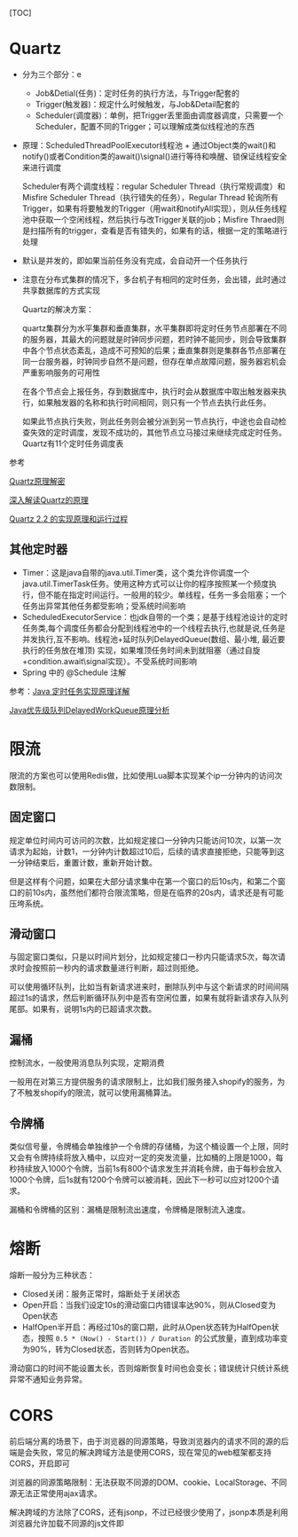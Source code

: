 [TOC]

# Quartz

* 分为三个部分：e
  * Job&Detial(任务)：定时任务的执行方法，与Trigger配套的
  * Trigger(触发器)：规定什么时候触发，与Job&Detail配套的
  * Scheduler(调度器)：单例，把Trigger丢里面由调度器调度，只需要一个Scheduler，配置不同的Trigger；可以理解成类似线程池的东西

* 原理：ScheduledThreadPoolExecutor线程池 + 通过Object类的wait()和notify()或者Condition类的await()\signal()进行等待和唤醒、锁保证线程安全 来进行调度

  Scheduler有两个调度线程：regular Scheduler Thread（执行常规调度）和Misfire Scheduler Thread（执行错失的任务），Regular Thread 轮询所有Trigger，如果有将要触发的Trigger（用wait和notifyAll实现），则从任务线程池中获取一个空闲线程，然后执行与改Trigger关联的job；Misfire Thraed则是扫描所有的trigger，查看是否有错失的，如果有的话，根据一定的策略进行处理

* 默认是并发的，即如果当前任务没有完成，会自动开一个任务执行

* 注意在分布式集群的情况下，多台机子有相同的定时任务，会出错，此时通过共享数据库的方式实现

  Quartz的解决方案：

  quartz集群分为水平集群和垂直集群，水平集群即将定时任务节点部署在不同的服务器，其最大的问题就是时钟同步问题，若时钟不能同步，则会导致集群中各个节点状态紊乱，造成不可预知的后果；垂直集群则是集群各节点部署在同一台服务器，时钟同步自然不是问题，但存在单点故障问题，服务器宕机会严重影响服务的可用性

  在各个节点会上报任务，存到数据库中，执行时会从数据库中取出触发器来执行，如果触发器的名称和执行时间相同，则只有一个节点去执行此任务。

  如果此节点执行失败，则此任务则会被分派到另一节点执行，中途也会自动检查失效的定时调度，发现不成功的，其他节点立马接过来继续完成定时任务。Quartz有11个定时任务调度表

参考

[Quartz原理解密](https://www.cnblogs.com/Dorae/p/9357180.html)

[深入解读Quartz的原理](https://blog.csdn.net/scgyus/article/details/79360316)

[Quartz 2.2 的实现原理和运行过程](https://blog.csdn.net/xlxxcc/article/details/52104463)

## 其他定时器

  * Timer：这是java自带的java.util.Timer类，这个类允许你调度一个java.util.TimerTask任务。使用这种方式可以让你的程序按照某一个频度执行，但不能在指定时间运行。一般用的较少。单线程，任务一多会阻塞；一个任务出异常其他任务都受影响；受系统时间影响
  * ScheduledExecutorService：也jdk自带的一个类；是基于线程池设计的定时任务类,每个调度任务都会分配到线程池中的一个线程去执行,也就是说,任务是并发执行,互不影响。线程池+延时队列DelayedQueue(数组、最小堆, 最近要执行的任务放在堆顶) 实现，如果堆顶任务时间未到就阻塞（通过自旋+condition.await\signal实现）。不受系统时间影响
  * Spring 中的 @Schedule  注解

参考：[Java 定时任务实现原理详解](https://blog.csdn.net/u013332124/article/details/79603943)

[Java优先级队列DelayedWorkQueue原理分析](https://www.jianshu.com/p/587901245c95)

# 限流

限流的方案也可以使用Redis做，比如使用Lua脚本实现某个ip一分钟内的访问次数限制。

## 固定窗口

规定单位时间内可访问的次数，比如规定接口一分钟内只能访问10次，以第一次请求为起始，计数1，一分钟内计数超过10后，后续的请求直接拒绝，只能等到这一分钟结束后，重置计数，重新开始计数。

但是这样有个问题，如果在大部分请求集中在第一个窗口的后10s内，和第二个窗口的前10s内，虽然他们都符合限流策略，但是在临界的20s内，请求还是有可能压垮系统。

## 滑动窗口

与固定窗口类似，只是以时间片划分，比如规定接口一秒内只能请求5次，每次请求时会按照前一秒内的请求数量进行判断，超过则拒绝。

可以使用循环队列，比如当有新请求进来时，删除队列中与这个新请求的时间间隔超过1s的请求，然后判断循环队列中是否有空闲位置，如果有就将新请求存入队列尾部。如果有，说明1s内的已超请求次数。

## 漏桶

控制流水，一般使用消息队列实现，定期消费

一般用在对第三方提供服务的请求限制上，比如我们服务接入shopify的服务，为了不触发shopify的限流，就可以使用漏桶算法。

## 令牌桶

类似信号量，令牌桶会单独维护一个令牌的存储桶，为这个桶设置一个上限，同时又会有令牌持续将放入桶中，以应对一定的突发流量，比如桶的上限是1000，每秒持续放入1000个令牌，当前1s有800个请求发生并消耗令牌，由于每秒会放入1000个令牌，后1s就有1200个令牌可以被消耗，因此下一秒可以应对1200个请求。

漏桶和令牌桶的区别：漏桶是限制流出速度，令牌桶是限制流入速度。

# 熔断

熔断一般分为三种状态：

* Closed关闭：服务正常时，熔断处于关闭状态
* Open开启：当我们设定10s的滑动窗口内错误率达90%，则从Closed变为Open状态
* HalfOpen半开启：再经过10s的窗口期，此时从Open状态转为HalfOpen状态，按照 `0.5 * (Now() - Start()) / Duration `的公式放量，直到成功率变为90%，转为Closed状态，否则转为Open状态。

滑动窗口的时间不能设置太长，否则熔断恢复时间也会变长；错误统计只统计系统异常不通知业务异常。

# CORS

前后端分离的场景下，由于浏览器的同源策略，导致浏览器内的请求不同的源的后端是会失败，常见的解决跨域方法是使用CORS，现在常见的web框架都支持CORS，开启即可

浏览器的同源策略限制：无法获取不同源的DOM、cookie、LocalStorage、不同源无法正常使用ajax请求。

解决跨域的方法除了CORS，还有jsonp，不过已经很少使用了，jsonp本质是利用浏览器允许加载不同源的js文件即<script>标签等，将跨域请求<script>标签里，返回一段可执行的js代码，其中包含了请求结果，通常是json格式，前端通过返回的js代码执行回调获取结果

详情见 [跨域资源共享 CORS 详解](http://www.ruanyifeng.com/blog/2016/04/cors.html)

对于跨域产生的问题，如CSRF跨域请求攻击的解决方案，可参考：[美团:如何防止csrf](https://tech.meituan.com/2018/10/11/fe-security-csrf.html)

# session和cookie

- 首先Http是无状态的，因此需要通过session、cookie来达到记录用户状态的目的。

- 传统的session、cookie：session存用户信息，保存在服务端中，cookie里存session对应的sessionId，保存在客户端中，用于找到对应的session，每次请求都会带上该cookie来表示此用户。

- 由于现在实例的部署不可能只部署一个，一般都是集群部署，因此session不可以只存在一个实例的内存中，因此引入Redis来存用户的登录信息

- 现在一般使用 token + Redis来实现session机制，前端的cookie更多的是存token的信息而已，一般也是把token的值放在请求头中，而不会把cookie发给后端

# JWT

JWT = JSON WEB TOKEN

## 原理

JWT实际上是一个token(令牌)，分为三部分：Header(头部)、Payload(负载)、Signature(签名)。

Header(头部) ：两部分组成，记录令牌类型和JWT的签名算法，一般是HMACSHA256。

Payload(负载)： 记录用户登录信息(官方规范默认是不加密的，分为官方字段和私有字段）。

Signature(签名) ：记录将 Header、Payload和服务端的密钥组合起来，使用Header(头部)里规定的方式加密。

比如header里保存的加密方式是HMACSHA256，`签名 Signature = HMACSHA256(base64URL(header) + "." + base64URL(payload) + "." + 保存在后端的密钥)`

最后的JWT = `base64URL(Header) + "." + base64URL(Payload) + "." + Signature`，后端收到该JWT后验证该签名是否正确，来判断JWT里的用户信息是否可靠。

**base64**：64指的是A-Z,a-z，0-9，+，/，将待转换的字符串转成二进制流，每3个8位转成4个6位，6位的二进制数转成十进制，根据码表找到对应的字符，以=号做后缀，凑齐位数

一般是为了解决一些字符编码的问题，将非ASCII字符转化为ASCII字符，还有就是可以对数据做简单加密，base64URL在base64的基础上增加对一些符号的编解码，比如把"-"替换成"+"，使得它可以出现在url中。

**HMACSHA256**：摘要算法，一般用于验证签名是否一致

## 使用

可以存储在浏览器的本地缓存localStorage或者cookie中，发送请求的时候放在cookie里，或者放在请求头中

- JWT的目的是让服务器不保存任何session数据，让后端变成无状态的，因此没办法主动废弃某个token，一旦签发了JWT，在到期之前就会始终有效，如果想要实现这种功能，必然需要在后端保存JWT，就违背了JWT的设计初衷了。
- 要让JWT实现 续签 和 主动过期功能，必定需要在后端保存JWT
  - jwt主动过期问题，使用黑名单即可；分成两点，客户端要求失效，服务端记录token到黑名单；用户重置密码，服务端记录uid-time键值对，在此之前的token全部失效；客户端把保存的jwt删掉是没用的，此时的jwt依然有效，只是客户端没记录而已
  - jwt续签问题，一种解决方式是jwt中存储过期时间，服务端设置刷新时间，请求时判断是否在过期时间或刷新时间，在刷新时间内进行token刷新，失效token记入黑名单；
  - 而黑名单过大问题，可以采用记录UID-刷新时间方式解决，判断jwt签发时间，jwt签发时间小于UID-刷新时间的记为失效
- 个人认为JWT的生成方式本身是有一套规范的，在实际使用过程中也可以对他进行改动，本质上还是一个签名校验而已，一般会对JWT进行魔改，比如使用Header(头部)里的加密方式加密Signature(签名)，Signature(签名)加密Header(头部) 和Payload(负载) 这两部分，服务器里的私钥解密Payload(负载)，得到需要的登录信息，不通过简单的base64URL编码，不对外暴露，签名算法或者签名里的密钥的方式可以改成其他等。

JWT参考：[JWT 超详细分析](https://learnku.com/articles/17883)

# CAS模型 - SSO(单点登录)

可参考：[CAS实现单点登录SSO执行原理探究](https://blog.csdn.net/javaloveiphone/article/details/52439613)，讲得算是比较明白，这里是总结基于CAS模式改的单点登录模式

- 第一次访问时，由于没有访问的token，会引导至登录

![第一次访问](https://github.com/Nixum/Java-Note/raw/master/Note/picture/sso-first-access.png)

- 再次访问Web-1时，由于前端已存了token，直接使用token进行请求即可

- 已登录Web-1时去访问Web-2，会通过后端认证中心实现单点登录

![第二次访问](https://github.com/Nixum/Java-Note/raw/master/Note/picture/sso-second-access.png)

这里在总结一下关于GrantTicket和ServiceTicket，跟CAS模型中提到的TGT、ST、PGT这些东西是类似的，本质是作为验证的票据，图中的GrantTicket、ServiceTicket、token含义如下

GrantTicket：全局会话票据，保存在登录页，通过GrantTicket才能换取ServiceTicket；

ServiceTicket表示访问资源的一次性票据，根据ServiceTicket换取token，换取后失效；

token：登录凭证

GT、ST和token都是保存在Redis中的，他们在Redis中的存储结构如下

```
key：TOKEN_${Token的值}
value:
{
    "createTime": 1565961654807,
    "accountId": "123",
    // 用户其他信息
    "grantTicket": ${GrantTicket的值}  // token关联GT，用于注销时实现全局注销
}

key：GRANT_TICKET_${GrantTicket的值}
value:
{
    "createTime": 1565961654807,
    "accountId": "123",
}

key：SERVICE_TICKET_${ServiceTicket的值}
value:
{
    "createTime": 1565961654807,
    "grantTicket": ${GrantTicket的值} // ST关联GT，用于判断该ST是否有效，换取token后删除
}

// token与grantTicket的记录，注销时，根据token中关联的GT，找到所有与之关联的token，进行删除，这里推荐使用Redis的scan命令进行分段查询，原因是Redis是单线程的，如果数据量太大使用keys命令遍历太久，阻塞Redis接收其他命令
key：{grantTicket}-{token}
value：无
```

# 基于OAuth2.0的第三方登录

可参考：[理解OAuth 2.0](https://www.ruanyifeng.com/blog/2014/05/oauth_2_0.html)，这样基本就入门了，这里是总结项目中如何接入，一般在集成facebook和google的第三方登录也是类似的流程机制，这里只用到了access_token，对于refresh_token，是用来延长access_token的过期时间的，减少短时间内的重复登录，这里就没有涉及到了

![基于OAuth2的第三方登录](https://github.com/Nixum/Java-Note/raw/master/Note/picture/基于oauth2的第三方登录流程.png)

为什么要后端要根据code + clientId + secret换成access_token，再根据access_token换用户个人信息？

为什么后端不直接code + clientId + secret换用户个人信息呢？

主要还是为了安全，防止中间人攻击

* 重定向的参数是带在url里的，是直接暴露在客户端的，如果直接返回access_token就不安全，因此才多了code这一层，为了降低code被拦截泄漏后的风险，code的过期时间一般都很短，且是一次性的；

* 另外就是后端对于外部的请求都是不信任的，因此接收到的参数(code)首先还要配合凭证去验证其合法性，对于验证通过后获得的access_token也有更多的操作空间，由后端持有，不会暴露出去

  像上图那种登录方案，后端只需要用户个人信息换完token就算完事了，所以看起来好像直接使用code + clientId + secret换用户个人信息就行，但是如果此时需要再获取用户的其他信息，就没有没办法再用code去换了，只能要求用户再次登录，此时如果有access_token就显得多么重要了

# 压测

总结一下做过的压测，压测工具jmetter，利用jmette可以多线程并发请求和可以实时查看简易报告的能力

1. 先对被压测服务的接口针对不同场景编写压测用例，设定好TPS的起始和目标值，作为压测计划

2. 画压测机器部署关系图，部署压测环境

   *  对于被压测的服务，一般会mock掉与该服务相关关联的服务，比如该服务还连了数据库，该接口请求依赖一些独立部署的中间件，或者依赖其他服务，则会对这些相关的依赖用桩来代替，用于维持通信，以减少这些额外服务的影响。

   * 一般一台机器只部署一个服务，特别是被压测服务，此外还要注意被压测服务所在的机器上网络设置相关的参数，比如TCP最大连接数、回收策略之类的设置

3. 编写压测脚本，压测脚本越简单越好，尽量让压测工具不影响被压测服务，**脚本最重要的几个设置**： 发起请求时的并发线程数、响应的断言、TPS数，其他那些花里胡哨的输出树状图，饼图啊那些都不用配了，用最简单的报告输出即可

4. 部署完后，将脚本配置放到jmeter的机器上，启动压测

   ```
   nohup java -jar bin/ApacheJMeter.jar -n -t jmetter脚本路径/config.jmx > test.out &
   ```

   输出到当前目录下的test.out文件里，这里启动是使用默认参数启动，如果对jmetter的JVM设置有要求，也可以在启动时指定JVM参数，如

   ```
   nohup java -server -XX:+HeapDumpOnOutOfMemoryError -Xms512m -Xmx512m -XX:+UseG1GC -XX:MaxGCPauseMillis=250 -XX:G1ReservePercent=20 -Djava.security.egd=file:/dev/urandom -jar bin/ApacheJMeter.jar -n -t jmetter脚本路径/config.jmx > test.out &
   ```

   压测开启后可以打开test.out文件查看压测报告

5. 一般是按照TPS从小往大压，小的TPS压，在正常延时的情况下可以先判断程序是否有问题，比如内存泄漏，内存溢出，没问题了再逐步往大了压。如果先从大往小压，延时又上不去，此时判断不了是程序内部问题还是过大的TPS导致。压测时间一般最少压一天

6. 输出压测报告

一般有如下几个点要注意，这些点到时也要输出到压测报告上

| 监控点                                | 说明                                                         |
| ------------------------------------- | ------------------------------------------------------------ |
| jmetter端的TPS、延时、错误率          | 观察TPS是否符合预期、延时是否达到预期且稳定、错误率要为0。**当程序正常时降低RT的手段**：减少不必要的日志输出、业务逻辑算法是否还有优化空间，是否有IO占用或者频繁序列化反序列化、内部队列是否阻塞 |
| 被压测服务的gc                        | fgc，ygc不要太频繁，一般来说**fgc 一小时要小于3~4次**；**ygc一分钟要小于3~4次为佳**。 |
| jmetter端的CPU、内存使用率等          | 注意jmetter端的CPU是否过高或波动很大，避免影响压测结论       |
| 被压测服务端的CPU、磁盘、内存使用率等 | 如果cpu过高，如果连续达到90以上，基本上是内存泄漏导致了频繁的fgc；磁盘的占用情况，注意生成的日志是否把磁盘占满了 |

使用 `jstat -gcutil [pid] [时间间隔，每几秒打印] [打印次数]`查看GC情况

当被压测端的gc不正常时，应尽量保存事发环境

​	1、收集内存使用基本情况统计：`jmap -heap [pid] > [文件名，如heap.log]`


​	2、收集线程堆栈运行信息：`jstack [pid] > [文件名，如stack.log]`

​	3、收集内存详细使用信息，生成dump内存快照：`jmap -dump:format=b,file=[文件名，如heap.dump] [pid]`


一般使用eclipse mat工具进行内存快照的分析，排查出内存泄漏的问题。

mat的使用参见：[Eclipse MAT内存分析工具](https://www.cnblogs.com/yueshutong/p/9824772.html)

**一般压测脚本的模板：**

```xml
<?xml version="1.0" encoding="UTF-8"?>
<jmeterTestPlan version="1.2" properties="3.2" jmeter="3.2 r1790748">
  <hashTree>
    <TestPlan guiclass="TestPlanGui" testclass="TestPlan" testname="测试计划" enabled="true">
        <!-- 一般写压测计划中的序号+名称 -->
      <stringProp name="TestPlan.comments"></stringProp>
      <boolProp name="TestPlan.functional_mode">false</boolProp>
      <boolProp name="TestPlan.serialize_threadgroups">false</boolProp>
      <elementProp name="TestPlan.user_defined_variables" elementType="Arguments" guiclass="ArgumentsPanel" testclass="Arguments" testname="用户定义的变量" enabled="true">
        <collectionProp name="Arguments.arguments"/>
      </elementProp>
      <stringProp name="TestPlan.user_define_classpath"></stringProp>
    </TestPlan>
    <hashTree>
      <ThreadGroup guiclass="ThreadGroupGui" testclass="ThreadGroup" testname="Thread Group" enabled="true">
        <stringProp name="ThreadGroup.on_sample_error">continue</stringProp>
        <elementProp name="ThreadGroup.main_controller" elementType="LoopController" guiclass="LoopControlPanel" testclass="LoopController" testname="循环控制器" enabled="true">
          <boolProp name="LoopController.continue_forever">false</boolProp>
          <intProp name="LoopController.loops">-1</intProp>
        </elementProp>
        <stringProp name="ThreadGroup.num_threads">500</stringProp>                                             <!-- 发起请求时的并发线程数，这里设置为500个并发线程，表示使用这么多的线程数来达到下面设置的TPS数 -->
        <stringProp name="ThreadGroup.ramp_time">8</stringProp>
        <longProp name="ThreadGroup.start_time">1509332694000</longProp>
        <longProp name="ThreadGroup.end_time">1509332694000</longProp>
        <boolProp name="ThreadGroup.scheduler">false</boolProp>
        <stringProp name="ThreadGroup.duration"></stringProp>
        <stringProp name="ThreadGroup.delay"></stringProp>
      </ThreadGroup>
      <hashTree>
        <HTTPSamplerProxy guiclass="HttpTestSampleGui" testclass="HTTPSamplerProxy" testname="click http request" enabled="true">
          <elementProp name="HTTPsampler.Arguments" elementType="Arguments" guiclass="HTTPArgumentsPanel" testclass="Arguments" testname="用户定义的变量" enabled="true">
            <collectionProp name="Arguments.arguments"/>
          </elementProp>
          <stringProp name="HTTPSampler.domain">192.168.1.123</stringProp>         <!-- 此处为被压测服务的host -->
          <stringProp name="HTTPSampler.port">12345</stringProp>                    <!-- 此处为被压测服务的port -->
          <stringProp name="HTTPSampler.protocol">http</stringProp>
          <stringProp name="HTTPSampler.contentEncoding"></stringProp>
          <stringProp name="HTTPSampler.path">${__StringFromFile(/home/urls.log,,,)}</stringProp>  <!-- 发起的http请求uri从文件读取，文件路径 -->
          <stringProp name="HTTPSampler.method">GET</stringProp>
          <boolProp name="HTTPSampler.follow_redirects">false</boolProp>
          <boolProp name="HTTPSampler.auto_redirects">false</boolProp>
          <boolProp name="HTTPSampler.use_keepalive">true</boolProp>
          <boolProp name="HTTPSampler.DO_MULTIPART_POST">false</boolProp>
          <stringProp name="HTTPSampler.embedded_url_re"></stringProp>
          <stringProp name="HTTPSampler.implementation">Java</stringProp>
          <stringProp name="HTTPSampler.connect_timeout"></stringProp>
          <stringProp name="HTTPSampler.response_timeout"></stringProp>
        </HTTPSamplerProxy>
        <hashTree/>
        <ResponseAssertion guiclass="AssertionGui" testclass="ResponseAssertion" testname="Response Assertion" enabled="true">
          <collectionProp name="Asserion.test_strings">
            <stringProp name="49586">200</stringProp>                                       <!-- http请求的响应断言，要求返回的http code为200才判定为成功 -->
          </collectionProp>
          <stringProp name="Assertion.test_field">Assertion.response_code</stringProp>
          <boolProp name="Assertion.assume_success">false</boolProp>
          <intProp name="Assertion.test_type">8</intProp>
        </ResponseAssertion>
        <hashTree/>
        <ConstantThroughputTimer guiclass="TestBeanGUI" testclass="ConstantThroughputTimer" testname="Constant Throughput Timer" enabled="true">
          <intProp name="calcMode">1</intProp>
          <doubleProp>
            <name>throughput</name>
            <value>30000.0</value>          <!-- 1分钟内发起的请求数，换算为tps为500 -->
            <savedValue>0.0</savedValue>
          </doubleProp>
        </ConstantThroughputTimer>
        <hashTree/>
      </hashTree>
    </hashTree>
    <WorkBench guiclass="WorkBenchGui" testclass="WorkBench" testname="工作台" enabled="true">
      <boolProp name="WorkBench.save">true</boolProp>
    </WorkBench>
    <hashTree/>
  </hashTree>
</jmeterTestPlan>
```

# 调优

参考：https://tech.meituan.com/2016/12/02/performance-tunning.html

# 业务相关

## 防止表单重复提交

**场景**：用户点击下单页面，跳转至下单页面，提交订单，此时有可能网络原因或者用户点击多次，导致订单重复提交。

**解决**：用户跳转至下单页前，会先获取订单号(也作为订单表主键)，将订单号绑定在下单页，利用数据库主键唯一的特性，让创建订单的操作变成幂等性。

## 解决ABA问题

**场景：**类似MySQL的丢失更新，比如有操作1，操作2先后对记录A进行更新，操作1的响应丢失导致重试，此时操作2已经更新成功，操作1重试时会覆盖操作2的更新。

**解决：**通过版本号解决，订单表增加一列作版本号，版本号可以使用递增序列、时间戳等，通过比较版本号来确定操作的先后顺序，更新成功时也需要更新版本号。

## 流量大、数据量大的商品详情页数据存储

**场景：**一般商品详情页都是访问量最大的页面，比如用户做商品对比、查看商品详情都需要，另外就是商品详情页一般涉及很多数据，如下，且后端存储的sku量也是巨大的，直接分多张表去存虽然可以实现，但是性能就一般了。

```
商品
├── 基本信息
│    ├── 标题、副标题
│    ├── 价格：原价、促销价
│    └── 颜色、规格等
├── 商品参数
├── 商品介绍
├── 图片视频
来自其他系统的
├── 促销信息
├── 推荐商品
├── 评论、评价
├── 配送信息
└── 店铺信息
```

**解决：**分析不同的数据特性，比如有些数据是热点的、相对固定的、不常被修改的、需求变化不大的等各种维度去划分，进行不同存储。动态数据、实时数据还是照旧，该怎么处理怎么处理，其他的可以：

1. 套一层缓存在数据库外面，查询数据先缓存后数据库

2. 针对每个不同的spu有不同的商品属性，则可以使用NoSQL来解决

3. 针对图片、视频等数据，使用对象存储、CDN解决，比如AWS S3，直接通过其提供的API进行访问，将这部分的压力转移到云服务厂商

4. 将相对固定的数据静态化，比如商品介绍，其包含了大量的文字、图片、视频等，可直接将这一部分保存成HTML文件中，访问时直接返回HTML文件，保存成HTML还可以配合CDN进行加速

## 针对SQL方面的优化

* 可以起一个SQL检查脚本，检查执行时间过长的SQL，如果超过指定时间的，进行记录和kill，再进行优化，把慢SQL解决掉，避免多个执行时间过长的SQL拖垮整个数据库。
* 主从分离，读写分离，服务降级
* 分析SQL执行和访问量间的关系，数据库CPU利用率变化
* MySQL单次查询扫描的数据量控制在千万级别内，单次扫描的数据量在百万级别是可以接受，理论上查询都应该使用索引，避免全表扫描

## 对象存储原理

* 本质是一个规模很大的分布式Key-value集群，外加一个保存集群节点信息、文件信息和映射关系(统称为元数据)的节点集群，在最外层再加上一个Gateway来对外提供服务即可。
* 针对图片、视频等大文件，在存储时会将其拆分成多个大小相等的块Block，一般是几十KB到几MB，便于管理，也可以分散到不同节点，提升并行读写性能。
* 由于分成的块太小，数量多，一般也不是直接进行管理的，而是将一些块进行聚合，放到容器里，类似分片的概念，主从复制时，也是直接复制这些块即可，不用再复制多日志

## 跨系统数据实时同步

* 采用Bin Log + MQ的方式，将上游数据实时同步到下游其他系统的数据库中，为了确保数据一致性，必须顺序读取Bin Log，因此MQ的主题也必须设置为只有一个分区，才能保证Bin Log有序。
* 当下游系统想要扩展消费能力时，不可盲目增加同步线程数和MQ主题分区，由于Bin Log的顺序性，要确保多线程消费时，不会对数据产生影响，所以可以将具有因果一致性的Bin Log发布给同一主题分区，才可以多线程同步消费。具体可参考MySQL 5.6版本后多线程处理Bin Log的做法。

## 不停机情况下更换数据库

* 利用Bin Log或者复制状态机理论，增加一个新库和同步服务。先将旧库上的数据快照同步到新库，对于旧库的新数据，使用同步服务进行同步复制
* 改造旧服务，增加双写新旧两个库的功能，添加功能开关，使其能够只写旧库、只写新库、同步双写的功能
* 开关打至只写旧服务，利用同步服务同步数据，等改造后的旧服务能稳定运行，验证新旧两个库的数据是否一致；一致之后将改造后的旧服务的开关打至同步双写，关闭同步服务，此时仍然以数据写至旧库为主，写新库失败则进行人工干预，此外，双写时可能会存在数据不一致，此时需要针对这一小段时期上线数据对比与补偿服务，验证和补充新旧数据不一致问题；待最终稳定后，才将开关打至只写新服务，实现数据库替换的平滑过渡。

## 海量数据处理

针对的是埋点数据、日志数据、访问数据、点击数据、监控数据等，一般采用先存储后计算的方式

* 使用Kafka存储，上游系统将海量数据采集后发给KafKa，利用Kafka无限消息堆积和超高吞吐，存储数据，再由下游系统进行订阅消费即可。这种方案适合短时间的海量数据处理。关键词：分布式流数据存储。
* HDFS存储 + Hive查询 或者 ES查询
* 针对监控数据，可以使用时序数据库，例如Prometheus

## API协议设计

其实分成了API和协议两部分

* 一般API会符合Restful规范，由行为 + 资源组合而成；
* 协议一般就包含了请求/响应头和响应/请求体的内容，参数结构化，比如参数类型是Hash，就不要存成String，值是Hash的序列化后的字符串；
* 响应结果要统一，尽量不要因为参数的不同而返回不同类型的响应结构
* 需要考虑认证和安全相关，比如是否需要签名、票据、token等
* 多服务之间，保证风格一致
* 考虑幂等；
* 加入版本控制，加在URL上，或者请求头有个字段标识；



# 参考

极客时间 - 后端存储实战

